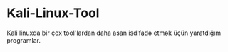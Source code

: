 # Kali-Linux-Tool
 Kali linuxda bir çox tool'lardan daha asan isdifadə etmək üçün yaratdığım programlar.
